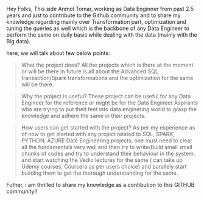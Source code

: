 
Hey Folks,
This side Anmol Tomar, working as Data Enginner from past 2.5 years and just to contribute to the Github community and to share my knowledge regarding mainly over Transformation part, optimization and tuning the queries as well which is the backbone of any Data Engineer to perform the same on daily basis while dealing with the data (mainly with the Big data).

here, we will talk about few below points:

> What the project does?
All the projects which is there at the moment or will be there in future is all about the Advanced SQL transaction/Spark transformations and the optimization for the same will be there.

> Why the project is useful?
These project can be useful for any Data Engineer for the reference or might be for the Data Engineer Aspirants who are trying to put theit feet into data enginering world to grasp the knowledge and adhere the same in their projects.

> How users can get started with the project?
As per my experience as of now to get started with any project related to SQL, SPARK, PYTHON, AZURE Date Engineering projects, one must need to clear all the fundamentals very well and then try to write/Build small small chunks of codes and try to understand their behaviour in the system.
and start watching the Vedio lectures for the same ( can take up Udemy courses, Coursera as per users choice) and parallely start building them to get the thorough understanding for the same.

Futher, i am thrilled to share my knowledge as a contibution to this GITHUB community!!




